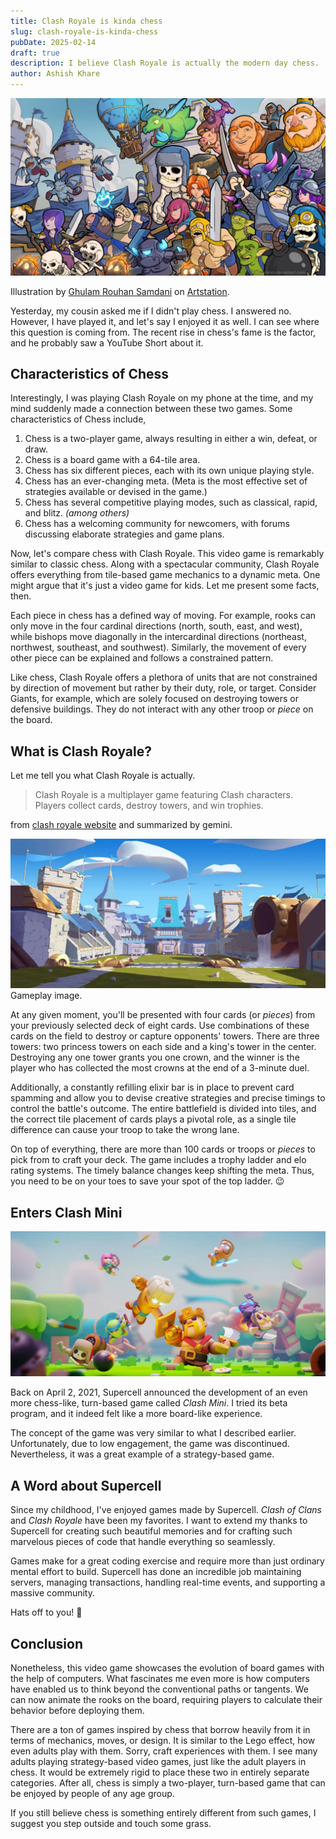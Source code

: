 ```yaml
---
title: Clash Royale is kinda chess
slug: clash-royale-is-kinda-chess
pubDate: 2025-02-14
draft: true
description: I believe Clash Royale is actually the modern day chess.
author: Ashish Khare
---
```


![banner](./assets/clash-royale-is-kinda-chess/banner.webp)

Illustration by [Ghulam Rouhan Samdani](https://www.artstation.com/ninjakimm) on [Artstation](https://www.artstation.com/).

Yesterday, my cousin asked me if I didn't play chess. I answered no. However, I have played it, and let's say I enjoyed it as well. I can see where this question is coming from. The recent rise in chess's fame is the factor, and he probably saw a YouTube Short about it.

## Characteristics of Chess

Interestingly, I was playing Clash Royale on my phone at the time, and my mind suddenly made a connection between these two games. Some characteristics of Chess include,

1.  Chess is a two-player game, always resulting in either a win, defeat, or draw.
2.  Chess is a board game with a 64-tile area.
3.  Chess has six different pieces, each with its own unique playing style.
4.  Chess has an ever-changing meta. (Meta is the most effective set of strategies available or devised in the game.)
5.  Chess has several competitive playing modes, such as classical, rapid, and blitz. _(among others)_
6.  Chess has a welcoming community for newcomers, with forums discussing elaborate strategies and game plans.

Now, let's compare chess with Clash Royale. This video game is remarkably similar to classic chess. Along with a spectacular community, Clash Royale offers everything from tile-based game mechanics to a dynamic meta. One might argue that it's just a video game for kids. Let me present some facts, then.

Each piece in chess has a defined way of moving. For example, rooks can only move in the four cardinal directions (north, south, east, and west), while bishops move diagonally in the intercardinal directions (northeast, northwest, southeast, and southwest). Similarly, the movement of every other piece can be explained and follows a constrained pattern.

Like chess, Clash Royale offers a plethora of units that are not constrained by direction of movement but rather by their duty, role, or target. Consider Giants, for example, which are solely focused on destroying towers or defensive buildings. They do not interact with any other troop or _piece_ on the board.

## What is Clash Royale?

Let me tell you what Clash Royale is actually.

> Clash Royale is a multiplayer game featuring Clash characters. Players collect cards, destroy towers, and win trophies.

from [clash royale website](https://supercell.com/en/games/clashroyale/) and summarized by gemini.

![Clash Royale battle](./assets/clash-royale-is-kinda-chess/clash-royale.webp)
Gameplay image.

At any given moment, you'll be presented with four cards (or _pieces_) from your previously selected deck of eight cards. Use combinations of these cards on the field to destroy or capture opponents' towers. There are three towers: two princess towers on each side and a king's tower in the center. Destroying any one tower grants you one crown, and the winner is the player who has collected the most crowns at the end of a 3-minute duel.

Additionally, a constantly refilling elixir bar is in place to prevent card spamming and allow you to devise creative strategies and precise timings to control the battle's outcome. The entire battlefield is divided into tiles, and the correct tile placement of cards plays a pivotal role, as a single tile difference can cause your troop to take the wrong lane.

On top of everything, there are more than 100 cards or troops or _pieces_ to pick from to craft your deck. The game includes a trophy ladder and elo rating systems. The timely balance changes keep shifting the meta. Thus, you need to be on your toes to save your spot of the top ladder. 😉

## Enters Clash Mini

![Clash Royale battle](./assets/clash-royale-is-kinda-chess/clash-mini.webp)

Back on April 2, 2021, Supercell announced the development of an even more chess-like, turn-based game called _Clash Mini_. I tried its beta program, and it indeed felt like a more board-like experience.

The concept of the game was very similar to what I described earlier. Unfortunately, due to low engagement, the game was discontinued. Nevertheless, it was a great example of a strategy-based game.

## A Word about Supercell

Since my childhood, I've enjoyed games made by Supercell. _Clash of Clans_ and _Clash Royale_ have been my favorites. I want to extend my thanks to Supercell for creating such beautiful memories and for crafting such marvelous pieces of code that handle everything so seamlessly.

Games make for a great coding exercise and require more than just ordinary mental effort to build. Supercell has done an incredible job maintaining servers, managing transactions, handling real-time events, and supporting a massive community.

Hats off to you! 👏

## Conclusion

Nonetheless, this video game showcases the evolution of board games with the help of computers. What fascinates me even more is how computers have enabled us to think beyond the conventional paths or tangents. We can now animate the rooks on the board, requiring players to calculate their behavior before deploying them.

There are a ton of games inspired by chess that borrow heavily from it in terms of mechanics, moves, or design. It is similar to the Lego effect, how even adults play with them. Sorry, craft experiences with them. I see many adults playing strategy-based video games, just like the adult players in chess. It would be extremely rigid to place these two in entirely separate categories. After all, chess is simply a two-player, turn-based game that can be enjoyed by people of any age group.

If you still believe chess is something entirely different from such games, I suggest you step outside and touch some grass.
